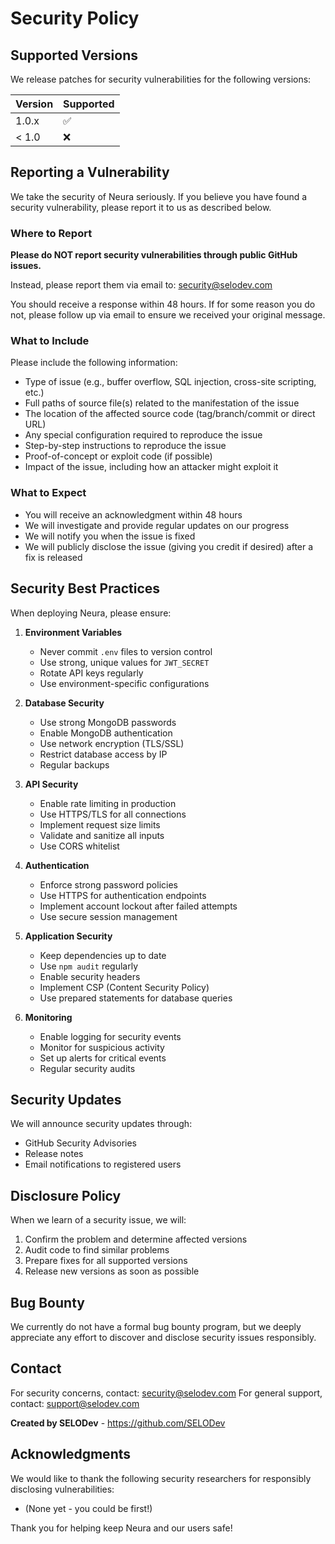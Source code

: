 # Security Policy

## Supported Versions

We release patches for security vulnerabilities for the following versions:

| Version | Supported          |
| ------- | ------------------ |
| 1.0.x   | :white_check_mark: |
| < 1.0   | :x:                |

## Reporting a Vulnerability

We take the security of Neura seriously. If you believe you have found a security vulnerability, please report it to us as described below.

### Where to Report

**Please do NOT report security vulnerabilities through public GitHub issues.**

Instead, please report them via email to: security@selodev.com

You should receive a response within 48 hours. If for some reason you do not, please follow up via email to ensure we received your original message.

### What to Include

Please include the following information:

- Type of issue (e.g., buffer overflow, SQL injection, cross-site scripting, etc.)
- Full paths of source file(s) related to the manifestation of the issue
- The location of the affected source code (tag/branch/commit or direct URL)
- Any special configuration required to reproduce the issue
- Step-by-step instructions to reproduce the issue
- Proof-of-concept or exploit code (if possible)
- Impact of the issue, including how an attacker might exploit it

### What to Expect

- You will receive an acknowledgment within 48 hours
- We will investigate and provide regular updates on our progress
- We will notify you when the issue is fixed
- We will publicly disclose the issue (giving you credit if desired) after a fix is released

## Security Best Practices

When deploying Neura, please ensure:

1. **Environment Variables**
   - Never commit `.env` files to version control
   - Use strong, unique values for `JWT_SECRET`
   - Rotate API keys regularly
   - Use environment-specific configurations

2. **Database Security**
   - Use strong MongoDB passwords
   - Enable MongoDB authentication
   - Use network encryption (TLS/SSL)
   - Restrict database access by IP
   - Regular backups

3. **API Security**
   - Enable rate limiting in production
   - Use HTTPS/TLS for all connections
   - Implement request size limits
   - Validate and sanitize all inputs
   - Use CORS whitelist

4. **Authentication**
   - Enforce strong password policies
   - Use HTTPS for authentication endpoints
   - Implement account lockout after failed attempts
   - Use secure session management

5. **Application Security**
   - Keep dependencies up to date
   - Use `npm audit` regularly
   - Enable security headers
   - Implement CSP (Content Security Policy)
   - Use prepared statements for database queries

6. **Monitoring**
   - Enable logging for security events
   - Monitor for suspicious activity
   - Set up alerts for critical events
   - Regular security audits

## Security Updates

We will announce security updates through:
- GitHub Security Advisories
- Release notes
- Email notifications to registered users

## Disclosure Policy

When we learn of a security issue, we will:
1. Confirm the problem and determine affected versions
2. Audit code to find similar problems
3. Prepare fixes for all supported versions
4. Release new versions as soon as possible

## Bug Bounty

We currently do not have a formal bug bounty program, but we deeply appreciate any effort to discover and disclose security issues responsibly.

## Contact

For security concerns, contact: security@selodev.com
For general support, contact: support@selodev.com

**Created by SELODev** - https://github.com/SELODev

## Acknowledgments

We would like to thank the following security researchers for responsibly disclosing vulnerabilities:

- (None yet - you could be first!)

Thank you for helping keep Neura and our users safe!
